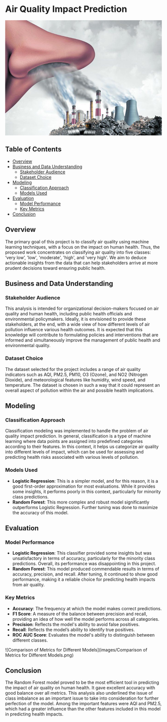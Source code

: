 # Air Quality Impact Prediction

![Overview](images/Air_pollution1.png)

## Table of Contents
- [Overview](#overview)
- [Business and Data Understanding](#business-and-data-understanding)
  - [Stakeholder Audience](#stakeholder-audience)
  - [Dataset Choice](#dataset-choice)
- [Modeling](#modeling)
  - [Classification Approach](#classification-approach)
  - [Models Used](#models-used)
- [Evaluation](#evaluation)
  - [Model Performance](#model-performance)
  - [Key Metrics](#key-metrics)
- [Conclusion](#conclusion)

## Overview
The primary goal of this project is to classify air quality using machine learning techniques, with a focus on the impact on human health. Thus, the proposed work concentrates on classifying air quality into five classes: ‘very low’, 'low', 'moderate', 'high', and 'very high'. We aim to deduce actionable insights from the data that can help stakeholders arrive at more prudent decisions toward ensuring public health.

## Business and Data Understanding

### Stakeholder Audience
This analysis is intended for organizational decision-makers focused on air quality and human health, including public health officials and environmental policymakers. Ideally, it is envisioned to provide these stakeholders, at the end, with a wide view of how different levels of air pollution influence various health outcomes. It is expected that this knowledge will contribute to formulating policies and interventions that are informed and simultaneously improve the management of public health and environmental quality.

### Dataset Choice
The dataset selected for the project includes a range of air quality indicators such as AQI, PM2.5, PM10, O3 (Ozone), and NO2 (Nitrogen Dioxide), and meteorological features like humidity, wind speed, and temperature. The dataset is chosen in such a way that it could represent an overall aspect of pollution within the air and possible health implications.

## Modeling

### Classification Approach
Classification modeling was implemented to handle the problem of air quality impact prediction. In general, classification is a type of machine learning where data points are assigned into predefined categories according to their features. In this context, it helps us categorize air quality into different levels of impact, which can be used for assessing and predicting health risks associated with various levels of pollution.

### Models Used
- **Logistic Regression**: This is a simpler model, and for this reason, it is a good first-order approximation for most evaluations. While it provides some insights, it performs poorly in this context, particularly for minority class predictions.
- **Random Forest**: This more complex and robust model significantly outperforms Logistic Regression. Further tuning was done to maximize the accuracy of this model.

## Evaluation

### Model Performance
- **Logistic Regression**: This classifier provided some insights but was unsatisfactory in terms of accuracy, particularly for the minority class predictions. Overall, its performance was disappointing in this project.
- **Random Forest**: This model produced commendable results in terms of accuracy, precision, and recall. After tuning, it continued to show good performance, making it a reliable choice for predicting health impacts from air quality.


### Key Metrics
- **Accuracy**: The frequency at which the model makes correct predictions.
- **F1 Score**: A measure of the balance between precision and recall, providing an idea of how well the model performs across all categories.
- **Precision**: Reflects the model's ability to avoid false positives.
- **Recall**: Reflects the model’s ability to identify true positives.
- **ROC AUC Score**: Evaluates the model's ability to distinguish between different classes.

![Comparison of Metrics for Different Models](images/Comparison of Metrics for Different Models.png)


## Conclusion
The Random Forest model proved to be the most efficient tool in predicting the impact of air quality on human health. It gave excellent accuracy with good balance over all metrics. This analysis also underlined the issue of class imbalance as an important issue to take into consideration for further perfection of the model. Among the important features were AQI and PM2.5, which had a greater influence than the other features included in this model in predicting health impacts.


